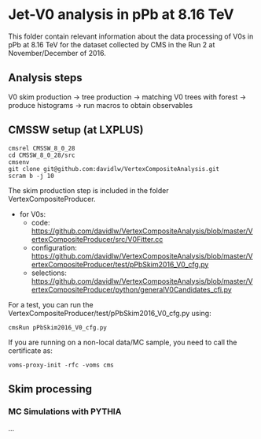 # Jet-V0 analysis in pPb at 8.16 TeV

This folder contain relevant information about the data processing of V0s in pPb at 8.16 TeV for the dataset collected by CMS in the Run 2 at November/December of 2016.

## Analysis steps

V0 skim production -> tree production -> matching V0 trees with forest -> produce histograms -> run macros to obtain observables

## CMSSW setup (at LXPLUS)
```
cmsrel CMSSW_8_0_28
cd CMSSW_8_0_28/src
cmsenv
git clone git@github.com:davidlw/VertexCompositeAnalysis.git
scram b -j 10
```

The skim production step is included in the folder VertexCompositeProducer. 
- for V0s:
  - code: https://github.com/davidlw/VertexCompositeAnalysis/blob/master/VertexCompositeProducer/src/V0Fitter.cc
  - configuration: https://github.com/davidlw/VertexCompositeAnalysis/blob/master/VertexCompositeProducer/test/pPbSkim2016_V0_cfg.py
  - selections: https://github.com/davidlw/VertexCompositeAnalysis/blob/master/VertexCompositeProducer/python/generalV0Candidates_cfi.py

For a test, you can run the VertexCompositeProducer/test/pPbSkim2016_V0_cfg.py using:
```
cmsRun pPbSkim2016_V0_cfg.py
```

If you are running on a non-local data/MC sample, you need to call the certificate as:
```
voms-proxy-init -rfc -voms cms
```
  
## Skim processing
### MC Simulations with PYTHIA
...

